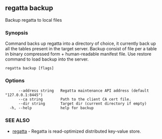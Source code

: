 ## regatta backup

Backup regatta to local files

### Synopsis

Command backs up regatta into a directory of choice, it currently back up all the tables present in the target server.
Backup consist of file per a table in binary compressed form + human-readable manifest file. Use restore command to load backup into the server.

```
regatta backup [flags]
```

### Options

```
      --address string   Regatta maintenance API address (default "127.0.0.1:8445")
      --ca string        Path to the client CA cert file.
      --dir string       Target dir (current directory if empty)
  -h, --help             help for backup
```

### SEE ALSO

* [regatta](regatta.md)	 - Regatta is read-optimized distributed key-value store.

